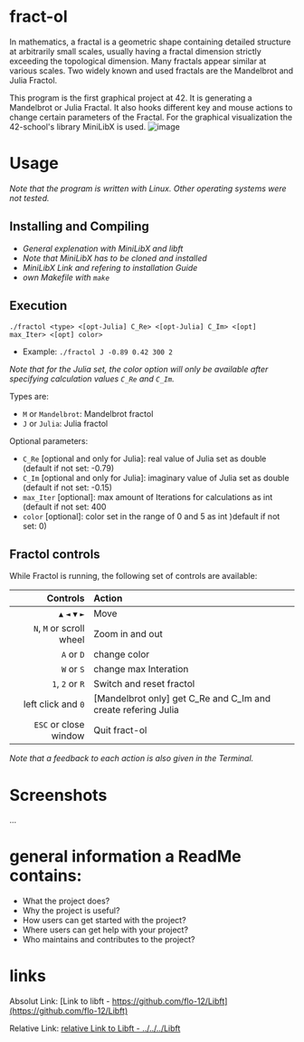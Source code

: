 # fract-ol
In mathematics, a fractal is a geometric shape containing detailed structure at arbitrarily small scales, usually having a fractal dimension strictly exceeding the topological dimension. Many fractals appear similar at various scales. Two widely known and used fractals are the Mandelbrot and Julia Fractol.

This program is the first graphical project at 42. It is generating a Mandelbrot or Julia Fractal. It also hooks different key and mouse actions to change certain parameters of the Fractal. For the graphical visualization the 42-school's library MiniLibX is used.
![image](https://github.com/flo-12/fract-ol_project/assets/119588327/c2f47ca0-4bf1-4585-955a-19ea0ba953ca)


# Usage
*Note that the program is written with Linux. Other operating systems were not tested.*


## Installing and Compiling
* *General explenation with MiniLibX and libft*
* *Note that MiniLibX has to be cloned and installed*
* *MiniLibX Link and refering to installation Guide*
* *own Makefile with ```make```*

## Execution
```./fractol <type> <[opt-Julia] C_Re> <[opt-Julia] C_Im> <[opt] max_Iter> <[opt] color>```
* Example: ```./fractol J -0.89 0.42 300 2```

*Note that for the Julia set, the color option will only be available after specifying calculation values ```C_Re``` and ```C_Im```.*

Types are:
* ```M``` or ```Mandelbrot```: Mandelbrot fractol
* ```J``` or ```Julia```: Julia fractol

Optional parameters:
* ```C_Re``` [optional and only for Julia]: real value of Julia set as double (default if not set: -0.79)
* ```C_Im``` [optional and only for Julia]: imaginary value of Julia set as double (default if not set: -0.15)
* ```max_Iter``` [optional]: max amount of Iterations for calculations as int (default if not set: 400
* ```color``` [optional]: color set in the range of 0 and 5 as int )default if not set: 0)

## Fractol controls
While Fractol is running, the following set of controls are available:

| Controls                         | Action                                                        |
|---------------------------------:|:--------------------------------------------------------------|
| ```▲``` ```◄``` ```▼``` ```►```  | Move                                                          |
| ```N```, ```M``` or scroll wheel | Zoom in and out                                               |
| ```A``` or ```D```               | change color                                                  |
| ```W``` or ```S```               | change max Interation                                         |
| ```1```, ```2``` or ```R```      | Switch and reset fractol                                      |
| left click and ```0```           | [Mandelbrot only] get C_Re and C_Im and create refering Julia |
| ```ESC``` or close window        | Quit fract-ol                                                 |

*Note that a feedback to each action is also given in the Terminal.*

# Screenshots
...

# general information a ReadMe contains:
* What the project does? 
* Why the project is useful?
* How users can get started with the project?
* Where users can get help with your project?
* Who maintains and contributes to the project?

# links
Absolut Link: [Link to libft - https://github.com/flo-12/Libft](https://github.com/flo-12/Libft)

Relative Link: [relative Link to Libft - ../../../Libft](../../../Libft)

